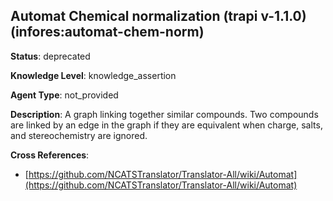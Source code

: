 [//]: # (DO NOT MANUALLY EDIT THIS FILE. IT IS GENERATED FROM A TEMPLATE.)

## Automat Chemical normalization (trapi v-1.1.0) (infores:automat-chem-norm)

**Status**: deprecated
  
**Knowledge Level**: knowledge_assertion
  
**Agent Type**: not_provided

**Description**: A graph  linking together similar compounds.  Two compounds are linked by an edge in the graph if they are equivalent when charge, salts, and stereochemistry are ignored.

**Cross References**:

- [https://github.com/NCATSTranslator/Translator-All/wiki/Automat](https://github.com/NCATSTranslator/Translator-All/wiki/Automat)

